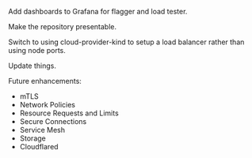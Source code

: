 Add dashboards to Grafana for flagger and load tester.

Make the repository presentable.

Switch to using cloud-provider-kind to setup a load balancer rather than using node ports.

Update things.

Future enhancements:
  - mTLS
  - Network Policies
  - Resource Requests and Limits
  - Secure Connections
  - Service Mesh
  - Storage
  - Cloudflared
